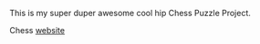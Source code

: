 This is my super duper awesome cool hip Chess Puzzle Project.

Chess
[website](https://www.chess.com)
